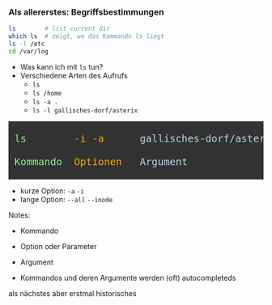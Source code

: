 ### Als allererstes: Begriffsbestimmungen



```bash
ls        # list current dir
which ls  # zeigt, wo das Kommando ls liegt
ls -l /etc
cd /var/log
```

- Was kann ich mit `ls` tun?
- Verschiedene Arten des Aufrufs
    - `ls`
    - `ls /home`
    - `ls -a .`
    - `ls -l gallisches-dorf/asterix`

<pre><div style="background-color:#323232; color: white; font-style: var(--r-code-font);font-size: 1.4em">
 <span style="color:lightgreen">ls</span>        <span style="color:orange">-i -a</span>      <span style="color:lightblue">gallisches-dorf/asterix/</span>

 <span style="color:lightgreen">Kommando</span>  <span style="color:orange">Optionen</span>   <span style="color:lightblue">Argument</span>

</div></pre>

- kurze Option: `-a` `-i`
- lange Option: `--all` `--inode`


Notes:

- Kommando
- Option oder Parameter
- Argument

- Kommandos und deren Argumente werden (oft) autocompleteds

als nächstes aber erstmal historisches